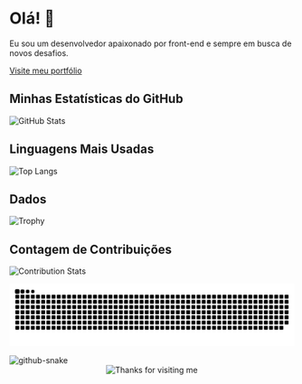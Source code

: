 # Olá! 👋

Eu sou um desenvolvedor apaixonado por front-end e sempre em busca de novos desafios.

[Visite meu portfólio](https://portifolio-hantonny.vercel.app/)

## Minhas Estatísticas do GitHub
![GitHub Stats](https://github-readme-stats.vercel.app/api?username=hantonny&show_icons=true&theme=radical)

## Linguagens Mais Usadas
![Top Langs](https://github-readme-stats.vercel.app/api/top-langs/?username=hantonny&layout=compact&theme=radical)

## Dados
![Trophy](https://github-profile-trophy.vercel.app/?username=hantonny)

## Contagem de Contribuições
![Contribution Stats](https://github-readme-streak-stats.herokuapp.com/?user=hantonny&theme=dark)

![Snake animation](https://github.com/hantonny/hantonny/blob/output/github-contribution-grid-snake.svg)

<picture>
  <source media="(prefers-color-scheme: dark)" srcset="github-snake-dark.svg" />
  <source media="(prefers-color-scheme: light)" srcset="github-snake.svg" />
  <img alt="github-snake" src="github-snake.svg" />
</picture>
<!-- Footer -->

<div align="center">

<img height="120" alt="Thanks for visiting me" width="100%" src="https://raw.githubusercontent.com/BrunnerLivio/brunnerlivio/master/images/marquee.svg" />
<br />


</div>